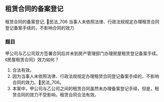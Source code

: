 
## 租赁合同的备案登记

租赁合同的备案登记, 🚪民法_706
当事人未依照法律、行政法规规定办理租赁合同登记备案手续的，不影响合同的效力

### 题目
甲公司与乙公司双方签署合同后并未到房产管理部门办理房屋租赁登记备案手续。《房屋租赁合同》效力如何？
1. 合法有效。
2. 因为当事人未依照法律、行政法规规定办理租赁合同登记备案手续的，不影响合同的效力。🚪民法_706。
3. 本案中，甲公司与乙公司之间的租赁合同虽然未办理备案登记手续，但是，租赁合同的效力不受影响，租赁合同合法有效。

